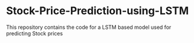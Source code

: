 # Stock-Price-Prediction-using-LSTM
This repository contains the code for a LSTM based model used for predicting Stock prices
